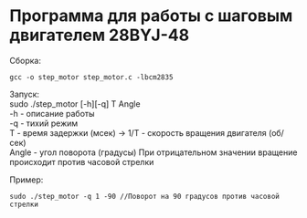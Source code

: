 # Программа для работы с шаговым двигателем 28BYJ-48

Сборка: 
``` 
gcc -o step_motor step_motor.c -lbcm2835  
```

Запуск:  
sudo ./step_motor [-h][-q] T Angle  
-h - описание работы  
-q - тихий режим  
T - время задержки (мсек) -> 1/T - скорость вращения двигателя (об/сек)  
Angle - угол поворота (градусы) При отрицательном значении вращение происходит против часовой стрелки  

Пример: 
```
sudo ./step_motor -q 1 -90 //Поворот на 90 градусов против часовой стрелки
```